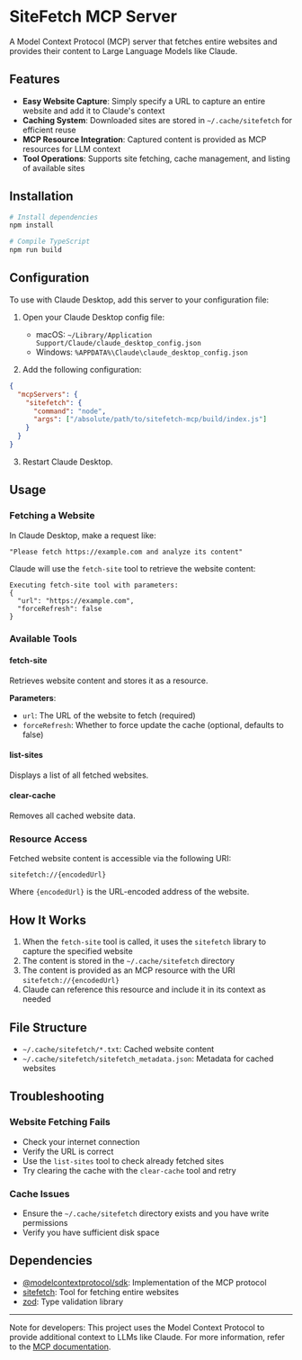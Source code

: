 # SiteFetch MCP Server

A Model Context Protocol (MCP) server that fetches entire websites and provides their content to Large Language Models like Claude.

## Features

- **Easy Website Capture**: Simply specify a URL to capture an entire website and add it to Claude's context
- **Caching System**: Downloaded sites are stored in `~/.cache/sitefetch` for efficient reuse
- **MCP Resource Integration**: Captured content is provided as MCP resources for LLM context
- **Tool Operations**: Supports site fetching, cache management, and listing of available sites

## Installation

```bash
# Install dependencies
npm install

# Compile TypeScript
npm run build
```

## Configuration

To use with Claude Desktop, add this server to your configuration file:

1. Open your Claude Desktop config file:

   - macOS: `~/Library/Application Support/Claude/claude_desktop_config.json`
   - Windows: `%APPDATA%\Claude\claude_desktop_config.json`

2. Add the following configuration:

```json
{
  "mcpServers": {
    "sitefetch": {
      "command": "node",
      "args": ["/absolute/path/to/sitefetch-mcp/build/index.js"]
    }
  }
}
```

3. Restart Claude Desktop.

## Usage

### Fetching a Website

In Claude Desktop, make a request like:

```
"Please fetch https://example.com and analyze its content"
```

Claude will use the `fetch-site` tool to retrieve the website content:

```
Executing fetch-site tool with parameters:
{
  "url": "https://example.com",
  "forceRefresh": false
}
```

### Available Tools

#### fetch-site

Retrieves website content and stores it as a resource.

**Parameters**:

- `url`: The URL of the website to fetch (required)
- `forceRefresh`: Whether to force update the cache (optional, defaults to false)

#### list-sites

Displays a list of all fetched websites.

#### clear-cache

Removes all cached website data.

### Resource Access

Fetched website content is accessible via the following URI:

```
sitefetch://{encodedUrl}
```

Where `{encodedUrl}` is the URL-encoded address of the website.

## How It Works

1. When the `fetch-site` tool is called, it uses the `sitefetch` library to capture the specified website
2. The content is stored in the `~/.cache/sitefetch` directory
3. The content is provided as an MCP resource with the URI `sitefetch://{encodedUrl}`
4. Claude can reference this resource and include it in its context as needed

## File Structure

- `~/.cache/sitefetch/*.txt`: Cached website content
- `~/.cache/sitefetch/sitefetch_metadata.json`: Metadata for cached websites

## Troubleshooting

### Website Fetching Fails

- Check your internet connection
- Verify the URL is correct
- Use the `list-sites` tool to check already fetched sites
- Try clearing the cache with the `clear-cache` tool and retry

### Cache Issues

- Ensure the `~/.cache/sitefetch` directory exists and you have write permissions
- Verify you have sufficient disk space

## Dependencies

- [@modelcontextprotocol/sdk](https://github.com/modelcontextprotocol/typescript-sdk): Implementation of the MCP protocol
- [sitefetch](https://github.com/egoist/sitefetch): Tool for fetching entire websites
- [zod](https://github.com/colinhacks/zod): Type validation library

---

Note for developers: This project uses the Model Context Protocol to provide additional context to LLMs like Claude. For more information, refer to the [MCP documentation](https://modelcontextprotocol.io/).
